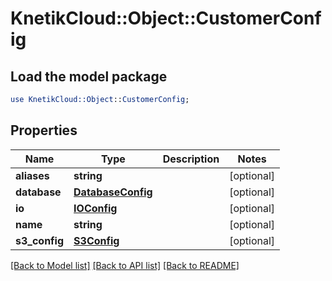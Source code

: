 # KnetikCloud::Object::CustomerConfig

## Load the model package
```perl
use KnetikCloud::Object::CustomerConfig;
```

## Properties
Name | Type | Description | Notes
------------ | ------------- | ------------- | -------------
**aliases** | **string** |  | [optional] 
**database** | [**DatabaseConfig**](DatabaseConfig.md) |  | [optional] 
**io** | [**IOConfig**](IOConfig.md) |  | [optional] 
**name** | **string** |  | [optional] 
**s3_config** | [**S3Config**](S3Config.md) |  | [optional] 

[[Back to Model list]](../README.md#documentation-for-models) [[Back to API list]](../README.md#documentation-for-api-endpoints) [[Back to README]](../README.md)


